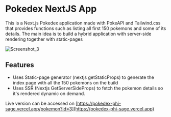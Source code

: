 # Pokedex NextJS App

This is a Next.js Pokedex application made with PokeAPI and Tailwind.css that provides functions such as listing all first 150 pokemons and some of its details. The main idea is to build a hybrid application with server-side rendering together with static-pages

![Screenshot_3](https://user-images.githubusercontent.com/17390090/105651980-06145300-5e97-11eb-9de4-def2f6490728.png)

## Features
- Uses Static-page generator (nextjs getStaticProps) to generate the index page with all the 150 pokemons on the build
- Uses SSR (Nextjs GetServerSideProps) to fetch the pokemon details so it's rendered dynamic on demand.

Live version can be accessed on [https://pokedex-phi-sage.vercel.app/pokemon?id=3](https://pokedex-phi-sage.vercel.app)
